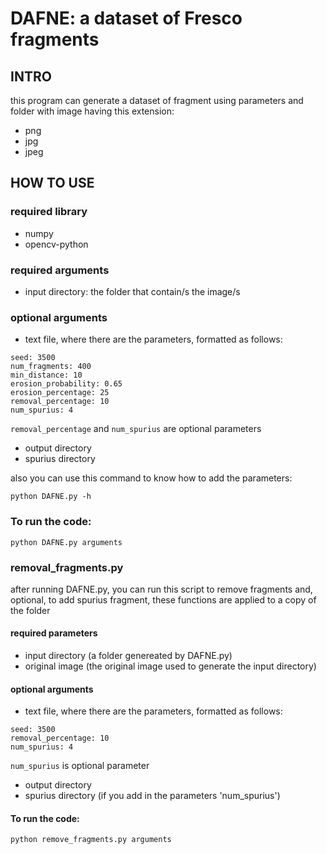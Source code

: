# DAFNE: a dataset of Fresco fragments

## INTRO
this program can generate a dataset of fragment using parameters and folder with image having this extension:
* png 
* jpg
* jpeg

## HOW TO USE

### required library
* numpy
* opencv-python
### required arguments
* input directory: the folder that contain/s the image/s

### optional arguments
* text file, where there are the parameters,  formatted as follows:

```
seed: 3500
num_fragments: 400
min_distance: 10
erosion_probability: 0.65
erosion_percentage: 25
removal_percentage: 10 
num_spurius: 4 
```
`removal_percentage` and `num_spurius` are optional parameters

* output directory
* spurius directory

also you can use this command to know how to add the parameters:
```console
python DAFNE.py -h
```

### To run the code: 

```console
python DAFNE.py arguments
```
### removal_fragments.py
after running DAFNE.py, you can run this script to remove fragments and, optional, to add spurius fragment, these functions are applied to a copy of the folder
#### required parameters
* input directory (a folder genereated by DAFNE.py)
* original image (the original image used to generate the input directory)
#### optional arguments
* text file, where there are the parameters,  formatted as follows:

```
seed: 3500
removal_percentage: 10
num_spurius: 4 
```
`num_spurius` is optional parameter

* output directory
* spurius directory (if you add in the parameters 'num_spurius')

#### To run the code: 

```console
python remove_fragments.py arguments
```









